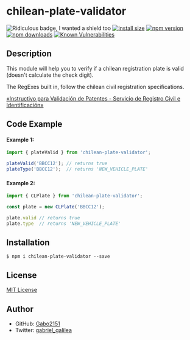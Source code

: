# chilean-plate-validator

![Ridiculous badge, I wanted a shield too](https://img.shields.io/badge/sabrosura-extrema-brightgreen)
[![install size](https://packagephobia.com/badge?p=chilean-plate-validator)](https://packagephobia.com/result?p=chilean-plate-validator)
[![npm version](https://img.shields.io/npm/v/chilean-plate-validator)](https://www.npmjs.org/package/chilean-plate-validator)
[![npm downloads](https://img.shields.io/npm/dm/chilean-plate-validator)](https://npm-stat.com/charts.html?package=chilean-plate-validator)
[![Known Vulnerabilities](https://snyk.io/test/npm/chilean-plate-validator/badge.svg)](https://snyk.io/test/npm/chilean-plate-validator)

## Description

This module will help you to verify if a chilean registration plate is valid (doesn't calculate the check digit).

The RegExes built in, follow the chilean civil registration specifications.

[«Instructivo para Validación de Patentes - Servicio de Registro Civil e Identificación»](https://www.registrocivil.cl/PortalOI/Manuales/ValidacionPatentes.pdf)

## Code Example

#### Example 1:
```typescript
import { plateValid } from 'chilean-plate-validator';

plateValid('BBCC12'); // returns true
plateType('BBCC12');  // returns 'NEW_VEHICLE_PLATE'
```

#### Example 2:
```typescript
import { CLPlate } from 'chilean-plate-validator';

const plate = new CLPlate('BBCC12');

plate.valid // returns true
plate.type  // returns 'NEW_VEHICLE_PLATE'
```

## Installation

```shell
$ npm i chilean-plate-validator --save
```

## License

[MIT License](https://github.com/gabo2151/chilean-plate-validator/blob/main/LICENSE)

## Author

- GitHub: [Gabo2151](https://github.com/gabo2151)
- Twitter: [gabriel_galilea](https://twitter.com/gabriel_galilea)